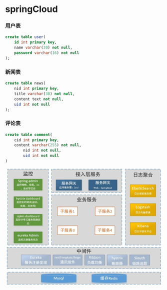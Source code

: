 # springCloud

### 用户表
```SQL
create table user(
	id int primary key,
	name varchar(30) not null,
	password varchar(16) not null
);
```
### 新闻表
```SQL
create table news(
	nid int primary key,
	title varchar(30) not null,
	content text not null,
	uid int not null
);
```
### 评论表
```SQL
create table comment(
	cid int primary key,
	content varchar(255) not null,
    	nid int not null,
    	uid int not null
)
```
![微服务基本架构图](/springCloud.jpg)
